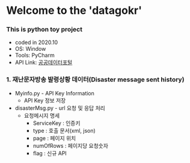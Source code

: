 # Welcome to the 'datagokr'

### This is python toy project
* coded in 2020.10
* OS: Window
* Tools: PyCharm
* API Link: [공공데이터포털](https://data.go.kr)

### 1. 재난문자방송 발령상황 데이터(Disaster message sent history)
- Myinfo.py - API Key Information
  - API Key 정보 저장  
- disasterMsg.py - url 요청 및 응답 처리
  - 요청메시지 명세  
    * ServiceKey : 인증키
    * type : 호출 문서(xml, json)
    * page : 페이지 위치
    * numOfRows : 페이지당 요청숫자
    * flag : 신규 API
